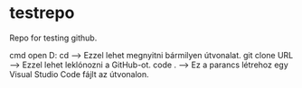 # testrepo
Repo for testing github.

cmd open
D:
cd --> Ezzel lehet megnyitni bármilyen útvonalat.
git clone URL --> Ezzel lehet leklónozni a GitHub-ot.
code . --> Ez a parancs létrehoz egy Visual Studio Code fájlt az útvonalon.